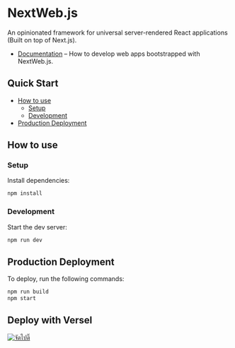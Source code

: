 # NextWeb.js
An opinionated framework for universal server-rendered React applications (Built on top of Next.js).
- [Documentation](https://suranartnc.github.io/nextweb/) – How to develop web apps bootstrapped with NextWeb.js.

## Quick Start

<!-- START doctoc generated TOC please keep comment here to allow auto update -->
<!-- DON'T EDIT THIS SECTION, INSTEAD RE-RUN doctoc TO UPDATE -->


- [How to use](#how-to-use)
  - [Setup](#setup)
  - [Development](#development)
- [Production Deployment](#production-deployment)

<!-- END doctoc generated TOC please keep comment here to allow auto update -->

## How to use

### Setup
Install dependencies:
```bash
npm install
```

### Development
Start the dev server:
```bash
npm run dev
```

## Production Deployment
To deploy, run the following commands:
```bash
npm run build
npm start
```

## Deploy with Versel
[![จัดไปดิ๊](https://vercel.com/button)](https://vercel.com/new/git/external?repository-url=https%3A%2F%2Fgithub.com%iinspiration%2Fnextweb)

